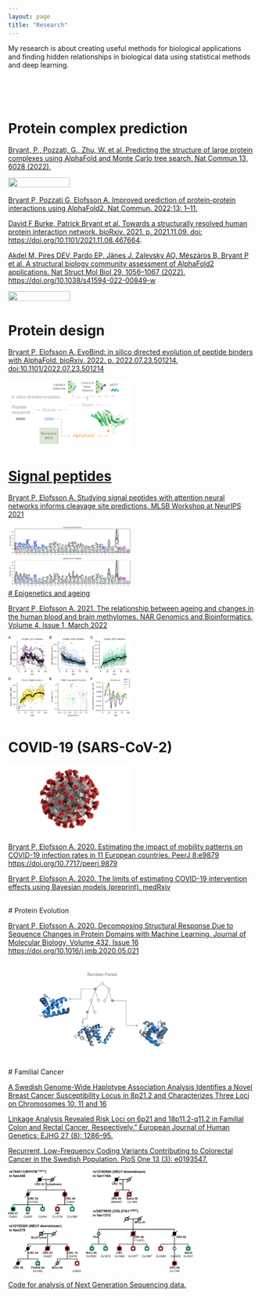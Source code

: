 ```yaml
---
layout: page
title: "Research"
---
```


My research is about creating useful methods for biological applications and finding hidden relationships in biological data using statistical methods and deep learning.

<br>

<br>



<br>

# Protein complex prediction

<a href="https://www.nature.com/articles/s41467-022-33729-4"> Bryant, P., Pozzati, G., Zhu, W. et al. Predicting the structure of large protein complexes using AlphaFold and Monte Carlo tree search. Nat Commun 13, 6028 (2022).

<img src="./assets/1IWA.gif" width="50%" height="50%"  />

<a href="https://www.nature.com/articles/s41467-022-28865-w"> Bryant P, Pozzati G, Elofsson A. Improved prediction of protein-protein interactions using AlphaFold2. Nat Commun. 2022;13: 1–11.

<a href="https://www.biorxiv.org/content/10.1101/2021.11.08.467664v1 "> David F Burke, Patrick Bryant et al. Towards a structurally resolved human protein
interaction network. bioRxiv. 2021. p. 2021.11.09. doi: https://doi.org/10.1101/2021.11.08.467664.

<a href="https://www.nature.com/articles/s41594-022-00849-w"> Akdel M, Pires DEV, Pardo EP, Jänes J, Zalevsky AO, Mészáros B, Bryant P et al. A structural biology community assessment of AlphaFold2 applications. Nat Struct Mol Biol 29, 1056–1067 (2022). https://doi.org/10.1038/s41594-022-00849-w

<img src="./assets/trna.gif" width="50%" height="50%"  />

<br>

# Protein design


<a href="https://www.biorxiv.org/content/10.1101/2022.07.23.501214v1.full.pdf"> Bryant P, Elofsson A. EvoBind: in silico directed evolution of peptide binders with AlphaFold. bioRxiv. 2022. p. 2022.07.23.501214. doi:10.1101/2022.07.23.501214

<img src="./assets/EvoBind.png" width="50%" height="50%"  />

<br>

# Signal peptides

<a href="https://www.mlsb.io/papers_2021/MLSB2021_Studying_signal_peptides_with.pdf"> Bryant P, Elofsson A. Studying signal peptides with attention neural networks informs cleavage site predictions. MLSB Workshop at NeurIPS 2021


<img src="./assets/SP.png" width="50%" height="50%"  />

<br>
# Epigenetics and ageing


<a href="https://academic.oup.com/nargab/article/4/1/lqac001/6520111?login=true">Bryant P, Elofsson A. 2021. The relationship between ageing and changes in the human blood and brain methylomes. NAR Genomics and Bioinformatics, Volume 4, Issue 1, March 2022 </a>


<img src="./assets/cerebellum_methylation.png" width="50%" height="50%"  />

<br>

# COVID-19 (SARS-CoV-2)
<img src="./assets/Coronavirus-CDC.jpg" width="50%" height="50%" />

<a href="https://peerj.com/articles/9879/">Bryant P, Elofsson A. 2020. Estimating the impact of mobility patterns on COVID-19 infection rates in 11 European countries. PeerJ 8:e9879 https://doi.org/10.7717/peerj.9879</a>

<a href="https://www.medrxiv.org/content/10.1101/2020.08.14.20175240v1.full.pdf+html">Bryant P, Elofsson A. 2020. The limits of estimating COVID-19 intervention effects using Bayesian models (preprint). medRxiv</a>

<br>
# Protein Evolution

<a href="https://www.sciencedirect.com/science/article/pii/S0022283620303703?via%3Dihub">Bryant P, Elofsson A. 2020. Decomposing Structural Response Due to Sequence Changes in Protein Domains with Machine Learning. Journal of Molecular Biology, Volume 432, Issue 16 https://doi.org/10.1016/j.jmb.2020.05.021 </a>

<img src="./assets/GraphicalAbstract.svg" width="75%" height="75%" />

<br>
# Familial Cancer

[A Swedish Genome-Wide Haplotype Association Analysis Identifies a Novel Breast Cancer Susceptibility Locus in 8p21.2 and Characterizes Three Loci on Chromosomes 10, 11 and 16]

[Linkage Analysis Revealed Risk Loci on 6p21 and 18p11.2-q11.2 in Familial Colon and Rectal Cancer, Respectively.” European Journal of Human Genetics: EJHG 27 (8): 1286–95.]

[Recurrent, Low-Frequency Coding Variants Contributing to Colorectal Cancer in the Swedish Population. PloS One 13 (3): e0193547.]


<img src="./assets/fam_tree.png" width="75%" height="75%" />

[Code for analysis of Next Generation Sequencing data.]



[Code for analysis of Next Generation Sequencing data.]:https://github.com/patrickbryant1/CMM

[A Swedish Genome-Wide Haplotype Association Analysis Identifies a Novel Breast Cancer Susceptibility Locus in 8p21.2 and Characterizes Three Loci on Chromosomes 10, 11 and 16]:https://www.mdpi.com/2072-6694/14/5/1206

[Linkage Analysis Revealed Risk Loci on 6p21 and 18p11.2-q11.2 in Familial Colon and Rectal Cancer, Respectively.” European Journal of Human Genetics: EJHG 27 (8): 1286–95.]:https://www.nature.com/articles/s41431-019-0388-3

[Recurrent, Low-Frequency Coding Variants Contributing to Colorectal Cancer in the Swedish Population. PloS One 13 (3): e0193547.]:https://journals.plos.org/plosone/article?id=10.1371/journal.pone.0193547
